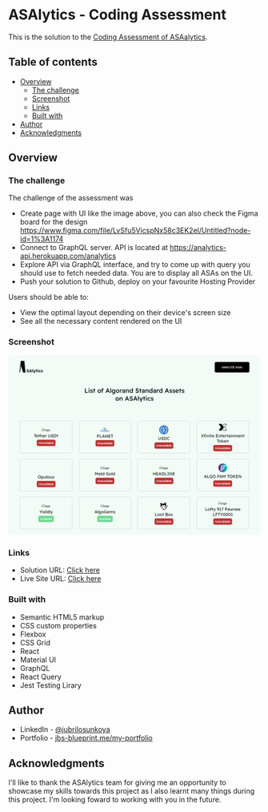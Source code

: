 # ASAlytics - Coding Assessment

This is the solution to the [Coding Assessment of ASAalytics](https://asalytics.notion.site/asalytics/Coding-Assessment-9a4efe06095e40fca787e9eca8b9cac0).

## Table of contents

-  [Overview](#overview)
   -  [The challenge](#the-challenge)
   -  [Screenshot](#screenshot)
   -  [Links](#links)
   -  [Built with](#built-with)
-  [Author](#author)
-  [Acknowledgments](#acknowledgments)

## Overview

### The challenge

The challenge of the assessment was

-  Create page with UI like the image above, you can also check the Figma board for the design https://www.figma.com/file/LvSfu5VicspNx58c3EK2el/Untitled?node-id=1%3A1174
-  Connect to GraphQL server. API is located at https://analytics-api.herokuapp.com/analytics
-  Explore API via GraphQL interface, and try to come up with query you should use to fetch needed data. You are to display all ASAs on the UI.
-  Push your solution to Github, deploy on your favourite Hosting Provider

Users should be able to:

-  View the optimal layout depending on their device's screen size
-  See all the necessary content rendered on the UI

### Screenshot

![A Screenshot](./screenshot.png)

### Links

-  Solution URL: [Click here](https://github.com/jibreel1/asalytics-assessment)
-  Live Site URL: [Click here](https://asa-assessment.netlify.app)

### Built with

-  Semantic HTML5 markup
-  CSS custom properties
-  Flexbox
-  CSS Grid
-  React
-  Material UI
-  GraphQL
-  React Query
-  Jest Testing Lirary

## Author

-  LinkedIn - [@jubrilosunkoya](https://www.linkedin.com/in/jibreel-osunkoya/)
-  Portfolio - [jbs-blueprint.me/my-portfolio](https://www.jbs-blueprint.me/my-portfolio/)

## Acknowledgments

I'll like to thank the ASAlytics team for giving me an opportunity to showcase my skills towards this project as I also learnt many things during this project. I'm looking foward to working with you in the future.
